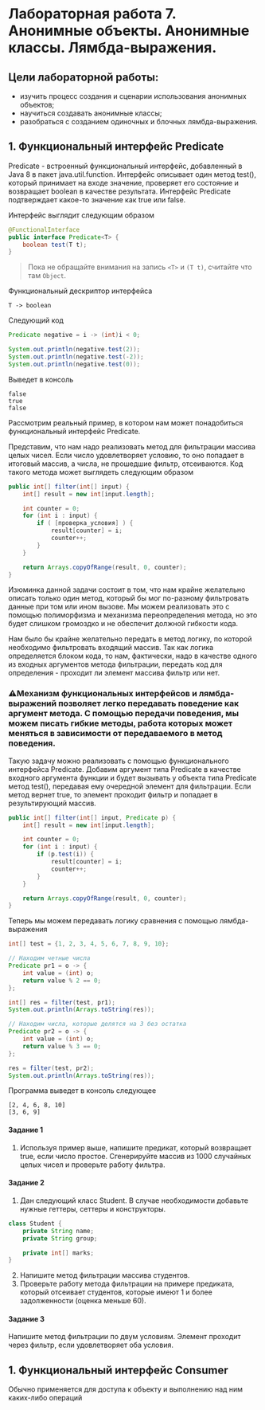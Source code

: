 # Лабораторная работа 7. Анонимные объекты. Анонимные классы. Лямбда-выражения.

## Цели лабораторной работы:
- изучить процесс создания и сценарии использования анонимных объектов;
- научиться создавать анонимные классы;
- разобраться с созданием одиночных и блочных лямбда-выражения.


## 1. Функциональный интерфейс Predicate

Predicate - встроенный функциональный интерфейс, добавленный в Java 8 в пакет java.util.function. Интерфейс описывает один метод test(), который принимает на входе значение, проверяет его состояние и возвращает boolean в качестве результата. Интерфейс Predicate подтверждает какое-то значение как true или false.

Интерфейс выглядит следующим образом

```java
@FunctionalInterface
public interface Predicate<T> {
    boolean test(T t);
}
```
> Пока не обращайте внимания на запись `<T>` и `(T t)`, считайте что там `Object`.

Функциональный дескриптор интерфейса
```
T -> boolean
```

Следующий код

```java
Predicate negative = i -> (int)i < 0;

System.out.println(negative.test(2));
System.out.println(negative.test(-2));
System.out.println(negative.test(0));
```
Выведет в консоль
```
false
true
false
```

Рассмотрим реальный пример, в котором нам может понадобиться функциональный интерфейс Predicate. 

Представим, что нам надо реализовать метод для фильтрации массива целых чисел. Если число удовлетворяет условию, то оно попадает в итоговый массив,
а числа, не прошедшие фильтр, отсеиваются. Код такого метода может выглядеть следующим образом

```java
public int[] filter(int[] input) {
    int[] result = new int[input.length];

    int counter = 0;
    for (int i : input) {
        if ( [проверка_условия] ) {
            result[counter] = i;
            counter++;
        }
    }

    return Arrays.copyOfRange(result, 0, counter);
}
```

Изюминка данной задачи состоит в том, что нам крайне желательно описать только один метод, который бы мог по-разному фильтровать данные при том или ином вызове.
Мы можем реализовать это с помощью полиморфизма и механизма переопределения метода, но это будет слишком громоздко и не обеспечит должной гибкости кода.

Нам было бы крайне желательно передать в метод логику, по которой необходимо фильтровать входящий массив. Так как логика определяется блоком кода, то нам, фактически, надо в качестве одного из входных аргументов метода фильтрации, передать код для определения - проходит ли элемент массива фильтр или нет.

### ⚠️**Механизм функциональных интерфейсов и лямбда-выражений позволяет легко передавать поведение как аргумент метода. С помощью передачи поведения, мы можем писать гибкие методы, работа которых может меняться в зависимости от передаваемого в метод поведения.**

Такую задачу можно реализовать с помощью функционального интерфейса Predicate. Добавим аргумент типа Predicate в качестве входного аргумента функции и будет вызывать у объекта типа Predicate метод test(), передавая ему очередной элемент для фильтрации. Если метод вернет true, то элемент проходит фильтр и попадает в результирующий массив.

```java
public int[] filter(int[] input, Predicate p) {
    int[] result = new int[input.length];

    int counter = 0;
    for (int i : input) {
        if (p.test(i)) {
            result[counter] = i;
            counter++;
        }
    }

    return Arrays.copyOfRange(result, 0, counter);
}
```

Теперь мы можем передавать логику сравнения с помощью лямбда-выражения

```java
int[] test = {1, 2, 3, 4, 5, 6, 7, 8, 9, 10};

// Находим четные числа
Predicate pr1 = o -> {
    int value = (int) o;
    return value % 2 == 0;
};

int[] res = filter(test, pr1);
System.out.println(Arrays.toString(res));

// Находим числа, которые делятся на 3 без остатка
Predicate pr2 = o -> {
    int value = (int) o;
    return value % 3 == 0;
};

res = filter(test, pr2);
System.out.println(Arrays.toString(res));
```
Программа выведет в консоль следующее
```
[2, 4, 6, 8, 10]
[3, 6, 9]
```

#### Задание 1

1. Используя пример выше, напишите предикат, который возвращает true, если число простое. Сгенерируйте массив из 1000 случайных целых чисел и проверьте работу фильтра.

#### Задание 2

1. Дан следующий класс Student. В случае необходимости добавьте нужные геттеры, сеттеры и конструкторы.

```java
class Student {
    private String name;
    private String group;

    private int[] marks;
}
```

2. Напишите метод фильтрации массива студентов.
3. Проверьте работу метода фильтрации на примере предиката, который отсеивает студентов, которые имеют 1 и более задолженности (оценка меньше 60).

#### Задание 3

Напишите метод фильтрации по двум условиям. Элемент проходит через фильтр, если удовлетворяет оба условия.

## 1. Функциональный интерфейс Consumer

Обычно применяется для доступа к объекту и выполнению над ним каких-либо операций
